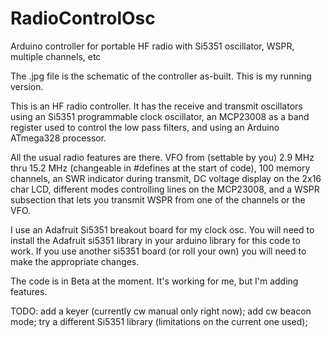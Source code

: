 # RadioControlOsc
Arduino controller for portable HF radio with Si5351 oscillator, WSPR, multiple channels, etc

The .jpg file is the schematic of the controller as-built. This is my running version.

This is an HF radio controller. It has the receive and transmit oscillators
using an Si5351 programmable clock oscillator, an MCP23008 as a band register
used to control the low pass filters, and using an Arduino ATmega328 processor.

All the usual radio features are there. VFO from (settable by you) 2.9 MHz thru
15.2 MHz (changeable in #defines at the start of code), 100 memory channels, 
an SWR indicator during transmit, DC voltage display on the 2x16 char LCD, different 
modes controlling lines on the MCP23008, and a WSPR subsection that lets you 
transmit WSPR from one of the channels or the VFO.

I use an Adafruit Si5351 breakout board for my clock osc.
You will need to install the Adafruit si5351 library in your arduino
library for this code to work. If you use another si5351 board (or roll your own)
you will need to make the appropriate changes. 

The code is in Beta at the moment. It's working for me, but I'm adding features.

TODO: 
add a keyer (currently cw manual only right now);
add cw beacon mode;
try a different Si5351 library (limitations on the current one used);



